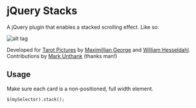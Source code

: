 # jQuery Stacks
A jQuery plugin that enables a stacked scrolling effect. Like so:

![alt tag](https://raw.github.com/maximilliangeorge/jquery-stacks/master/img/illustration.gif)

Developed for [Tarot Pictures](http://www.tarotpictures.se) by [Maximillian George](http://www.maximilliangeorge.com) and [William Hesseldahl](http://www.williamhesseldahl.com). Contributions by [Mark Unthank](http://markunthank.co.uk) (thanks man!)

## Usage
Make sure each card is a non-positioned, full width element.

    $(mySelector).stack();
